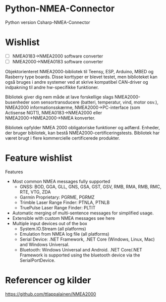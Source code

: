 # Python-NMEA-Connector
Python version  Csharp-NMEA-Connector


# Wishlist
- [ ] NMEA0183→NMEA2000 software converter
- [ ] NMEA2000→NMEA0183 software converter

Objektorienteret NMEA2000-bibliotek til Teensy, ESP, Arduino, MBED og Rasberry type boards. Disse korttyper er blevet testet, men biblioteket kan også bruges i andre systemer ved at skrive kompatibel CAN-driver og indpakning til andre hw-specifikke funktioner.

Bibliotek giver dig nem måde at lave forskellige slags NMEA2000-busenheder som sensortransducere (batteri, temperatur, vind, motor osv.), NMEA2000 informationsskærme, NMEA2000→PC-interface (som Actisense NGT1), NMEA0183→NMEA2000 eller NMEA2000→NMEA2000→NMEA konverter.

Bibliotek opfylder NMEA 2000 obligatoriske funktioner og adfærd. Enheder, der bruger bibliotek, kan bestå NMEA2000-certificeringstests. Bibliotek har været brugt i flere kommercielle certificerede produkter.

# Feature wishlist
Features
* Most common NMEA messages fully supported
  * GNSS: BOD, GGA, GLL, GNS, GSA, GST, GSV, RMB, RMA, RMB, RMC, RTE, VTG, ZDA
  * Garmin Proprietary: PGRME, PGRMZ
  * Trimble Laser Range Finder: PTNLA, PTNLB
  * TruePulse Laser Range Finder: PLTIT
* Automatic merging of multi-sentence messages for simplified usage.
* Extensible with custom NMEA messages see here
* Multiple input devices out of the box
  * System.IO.Stream (all platforms)
  * Emulation from NMEA log file (all platforms)
  * Serial Device: .NET Framework, .NET Core (Windows, Linux, Mac) and Windows Universal.
  * Bluetooth: Windows Universal and Android. .NET Core/.NET Framework is supported using the bluetooth device via the   SerialPortDevice.



# Referencer og kilder
https://github.com/ttlappalainen/NMEA2000
